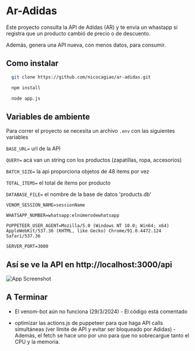 
# Ar-Adidas

Este proyecto consulta la API de Adidas (AR) y te envía un whastapp si registra que un producto cambió de precio o de descuento.

Además, genera una API nueva, con menos datos, para consumir.




## Como instalar


```bash
  git clone https://github.com/nicocagiao/ar-adidas.git
```

```bash
  npm install
```

```bash
  node app.js
```
## Variables de ambiente

Para correr el proyecto se necesita un archivo `.env` con las siguientes variables

`BASE_URL=` url de la API

`QUERY=` acá van un string con los productos (zapatillas, ropa, accesorios)

`BATCH_SIZE=` la api proporciona objetos de 48 items por vez

`TOTAL_ITEMS=` el total de items por producto

`DATABASE_FILE=` el nombre de la base de datos 'products.db'

`VENOM_SESSION_NAME=sessionName`

`WHATSAPP_NUMBER=whatsapp:elnúmerodewhatsapp`

`PUPPETEER_USER_AGENT=Mozilla/5.0 (Windows NT 10.0; Win64; x64) AppleWebKit/537.36 (KHTML, like Gecko) Chrome/91.0.4472.124 Safari/537.36`

`SERVER_PORT=3000`


## Así se ve la API en http://localhost:3000/api 

![App Screenshot](https://drive.google.com/file/d/1Q5ah-P7tKipTbwE8XaIbxKMpetD_8XYE/view?usp=sharing)


## A Terminar

- El venom-bot aún no funciona (29/3/2024) - El código está comentado

- optimizar las actions.js de puppeteer para que haga API calls simultáneas (ver límite de API y evitar ser bloqueado por Adidas) - Además, el fetch se hace uno por uno para que no sobrecargue tanto el CPU y la memoria.

